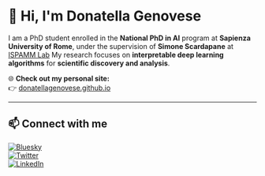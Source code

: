 # 👋 Hi, I'm Donatella Genovese

I am a PhD student enrolled in the **National PhD in AI** program at **Sapienza University of Rome**, under the supervision of **Simone Scardapane** at [ISPAMM Lab](https://sites.google.com/uniroma1.it/ispamm/)
My research focuses on **interpretable deep learning algorithms** for **scientific discovery and analysis**.

🌐 **Check out my personal site:**  
👉 [donatellagenovese.github.io](https://donatellagenovese.github.io/)

---

## 📫 Connect with me

[![Bluesky](https://img.shields.io/badge/Bluesky-1DA1F2?style=for-the-badge&logo=bluesky&logoColor=white)](https://bsky.app/profile/donatellag.bsky.social)  
[![Twitter](https://img.shields.io/badge/Twitter-1DA1F2?style=for-the-badge&logo=twitter&logoColor=white)](https://x.com/d_genovese)  
[![LinkedIn](https://img.shields.io/badge/LinkedIn-0077B5?style=for-the-badge&logo=linkedin&logoColor=white)](https://www.linkedin.com/in/donatella-genovese)
